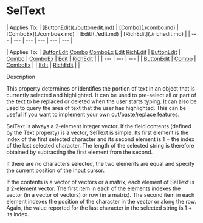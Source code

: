 




<h1 class="heading"><span class="name">SelText</span></h1>
| Applies To: | [ButtonEdit](./buttonedit.md) | [Combo](./combo.md) | [ComboEx](./comboex.md) | [Edit](./edit.md) | [RichEdit](./richedit.md) |
| --- | --- | --- | --- | --- | ---  |

| Applies To: | [ButtonEdit](./buttonedit.md) [Combo](./combo.md) [ComboEx](./comboex.md) [Edit](./edit.md) [RichEdit](./richedit.md) | [ButtonEdit](./buttonedit.md) | [Combo](./combo.md) | [ComboEx](./comboex.md) | [Edit](./edit.md) | [RichEdit](./richedit.md) |  |
| --- | --- | ---  |
| [ButtonEdit](./buttonedit.md) | [Combo](./combo.md) | [ComboEx](./comboex.md) |
| [Edit](./edit.md) | [RichEdit](./richedit.md) |  |


Description


This property determines or identifies the portion of text in an object that is currently selected and highlighted. It can be used to pre-select all or part of the text to be replaced or deleted when the user starts typing. It can also be used to query the area of text that the user has highlighted. This can be useful if you want to implement your own cut/paste/replace features.


SelText is always a 2-element integer vector. If the field contents (defined by the Text property) is a vector, SelText is simple. Its first element is the index of the first selected character and its second element is 1 + the index of the last selected character. The length of the selected string is therefore obtained by subtracting the first element from the second.


If there are no characters selected, the two elements are equal and specify the current position of the input cursor.


If the contents is a vector of vectors or a matrix, each element of SelText is a 2-element vector. The first item in each of the elements indexes the vector (in a vector of vectors) or row (in a matrix). The second item in each element indexes the position of the character in the vector or along the row. Again, the value reported for the last character in the selected string is 1 + its index.



